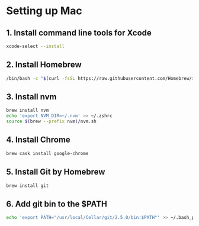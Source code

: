 # Setting up Mac
## 1. Install command line tools for Xcode
```zsh
xcode-select --install
```

## 2. Install Homebrew
```zsh
/bin/bash -c "$(curl -fsSL https://raw.githubusercontent.com/Homebrew/install/HEAD/install.sh)"
```

## 3. Install nvm
```zsh
brew install nvm
echo 'export NVM_DIR=~/.nvm' >> ~/.zshrc
source $(brew --prefix nvm)/nvm.sh
```

## 4. Install Chrome
```zsh
brew cask install google-chrome
```

## 5. Install Git by Homebrew
```zsh
brew install git
```

## 6. Add git bin to the $PATH
```zsh
echo 'export PATH="/usr/local/Cellar/git/2.5.0/bin:$PATH"' >> ~/.bash_profile
```
